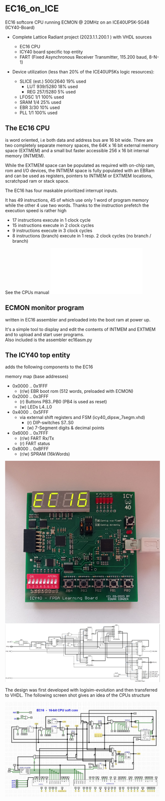 # EC16_on_ICE
EC16 softcore CPU running ECMON @ 20MHz on an ICE40UP5K-SG48 (ICY40-Board)

* Complete Lattice Radiant project (2023.1.1.200.1 ) with VHDL sources
  * EC16 CPU
  * ICY40 board specific top entity
  * FART (Fixed Asynchronous Receiver Transmitter, 115.200 baud, 8-N-1)

* Device utilization (less than 20% of the ICE40UP5Ks logic resources):
  
  * SLICE (est.)     500/2640       19% used
    * LUT            939/5280         18% used
    * REG            257/5280          5% used
  * LFOSC              1/1           100% used
  * SRAM               1/4            25% used
  * EBR                3/30           10% used
  * PLL                1/1           100% used
   

## The EC16 CPU
is word oriented, i.e both data and address bus are 16 bit wide. There are two completely separate memory spaces, the 64K x 16 bit external memory space (EXTMEM) and a small but faster accessible 256 x 16 bit internal memory (INTMEM). 

While the EXTMEM space can be populated as required with on-chip ram, rom and I/O devices, the INTMEM space is fully populated with an EBRam and can be used as registers, pointers to INTMEM or EXTMEM locations, scratchpad ram or stack space.

The EC16 has four maskable prioritized interrupt inputs. 

It has 49 instructions, 45 of which use only 1 word of program memory while the other 4 use two words. 
Thanks to the instruction prefetch the execution speed is rather high
  * 17 instructions execute in 1 clock cycle
  * 15 instructions execute in 2 clock cycles
  * 9 instructions execute in 3 clock cycles
  * 8 instructions (branch) execute in 1 resp. 2 clock cycles (no branch / branch)

See the CPUs manual ![EC16 ISA V1.0](EC16_ISA_V1.0.pdf)

## ECMON monitor program 
written in EC16 assembler and preloaded into the boot ram at power up.

It's a simple tool to display and edit the contents of INTMEM and EXTMEM and to upload and start user programs.<br>
Also included is the assembler ec16asm.py 


## The ICY40 top entity 
adds the following components to the EC16

memory map (base addresses)
  * 0x0000 .. 0x1FFF
    * (r/w) EBR boot rom (512 words, preloaded with ECMON)
  * 0x2000 .. 0x3FFF
	   * (r) Buttons PB3..PB0 (PB4 is used as reset)
	   * (w) LEDs L4..L0
  * 0x4000 .. 0x5FFF
    * via external shift registers and FSM (icy40_dipsw_7segm.vhd)
	     * (r) DIP-switches S7..S0
	     * (w) 7-Segment digits & decimal points
  * 0x6000 .. 0x7FFF
    * (r/w) FART Rx/Tx
    * (r)   FART status
  * 0x8000 .. 0xBFFF
	   * (r/w) SPRAM (16kWords)


![EC16 CPU running on ICY40](EC16%20on%20ICY40.jpg)
![Top of design](EC16_on_ICE_view.jpg)

The design was first developed with logisim-evolution and then transferred to VHDL. The following screen shot gives an idea of the CPUs structure

![EC16 in Logisim Evolution](/source/ec16_source/EC16%20Logisim%20Evolution%20top%20sheet.jpg)

